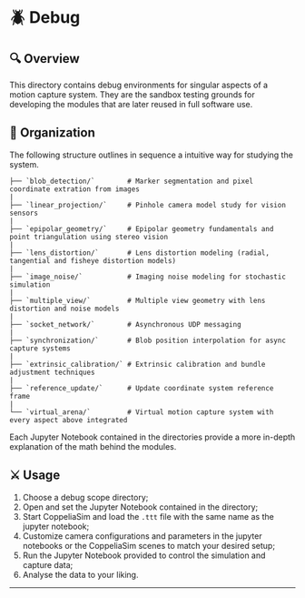 # 🪲 Debug

## 🔍 Overview

This directory contains debug environments for singular aspects of a motion capture system. They are the sandbox testing grounds for developing the modules that are later reused in full software use.

## 📂 Organization

The following structure outlines in sequence a intuitive way for studying the system.

    ├── `blob_detection/`        # Marker segmentation and pixel coordinate extration from images
    |    
    ├── `linear_projection/`     # Pinhole camera model study for vision sensors
    |
    ├── `epipolar_geometry/`     # Epipolar geometry fundamentals and point triangulation using stereo vision
    |
    ├── `lens_distortion/`       # Lens distortion modeling (radial, tangential and fisheye distortion models)
    |
    ├── `image_noise/`           # Imaging noise modeling for stochastic simulation
    |
    ├── `multiple_view/`         # Multiple view geometry with lens distortion and noise models
    |
    ├── `socket_network/`        # Asynchronous UDP messaging 
    |
    ├── `synchronization/`       # Blob position interpolation for async capture systems
    |
    ├── `extrinsic_calibration/` # Extrinsic calibration and bundle adjustment techniques
    |
    ├── `reference_update/`      # Update coordinate system reference frame
    |
    └── `virtual_arena/`         # Virtual motion capture system with every aspect above integrated

Each Jupyter Notebook contained in the directories provide a more in-depth explanation of the math behind the modules.

## ⚔️ Usage

1. Choose a debug scope directory;
2. Open and set the Jupyter Notebook contained in the directory;
3. Start CoppeliaSim and load the `.ttt` file with the same name as the jupyter notebook;
4. Customize camera configurations and parameters in the jupyter notebooks or the CoppeliaSim scenes to match your desired setup;
5. Run the Jupyter Notebook provided to control the simulation and capture data;
6. Analyse the data to your liking.

---